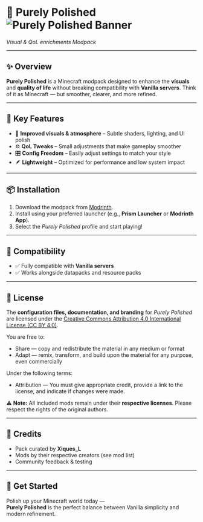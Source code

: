 # 🌟 Purely Polished ![Purely Polished Banner](https://cdn.modrinth.com/data/cached_images/812944ac6a47fef0ced8b48ef039fafcea16664a.webp)
*Visual & QoL enrichments Modpack*

---

## ✨ Overview
**Purely Polished** is a Minecraft modpack designed to enhance the **visuals** and **quality of life** without breaking compatibility with **Vanilla servers**.
Think of it as Minecraft — but smoother, clearer, and more refined.

---

## 🔑 Key Features
- 🌌 **Improved visuals & atmosphere** – Subtle shaders, lighting, and UI polish
- ⚙️ **QoL Tweaks** – Small adjustments that make gameplay smoother
- 🎛️ **Config Freedom** – Easily adjust settings to match your style
- 🪶 **Lightweight** – Optimized for performance and low system impact

---

## 📦 Installation
1. Download the modpack from [Modrinth](https://modrinth.com/modpack/purelypolished).
2. Install using your preferred launcher (e.g., **Prism Launcher** or **Modrinth App**).
3. Select the *Purely Polished* profile and start playing!

---

## 🤝 Compatibility
- ✅ Fully compatible with **Vanilla servers**
- ✅ Works alongside datapacks and resource packs

---

## 📜 License
The **configuration files, documentation, and branding** for *Purely Polished*
are licensed under the [Creative Commons Attribution 4.0 International License (CC BY 4.0)](https://creativecommons.org/licenses/by/4.0/).

You are free to:
- Share — copy and redistribute the material in any medium or format
- Adapt — remix, transform, and build upon the material for any purpose, even commercially

Under the following terms:
- Attribution — You must give appropriate credit, provide a link to the license,
  and indicate if changes were made.

⚠️ **Note:** All included mods remain under their **respective licenses**.
Please respect the rights of the original authors.

---

## 🙌 Credits
- Pack curated by **Xiques_L**  
- Mods by their respective creators (see mod list)  
- Community feedback & testing  

---

## 🚀 Get Started
Polish up your Minecraft world today —  
**Purely Polished** is the perfect balance between Vanilla simplicity and modern refinement.
